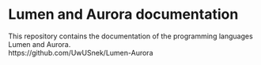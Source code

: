 <h1>Lumen and Aurora documentation</h1>
This repository contains the documentation of the programming languages Lumen and Aurora.<br>
https://github.com/UwUSnek/Lumen-Aurora

